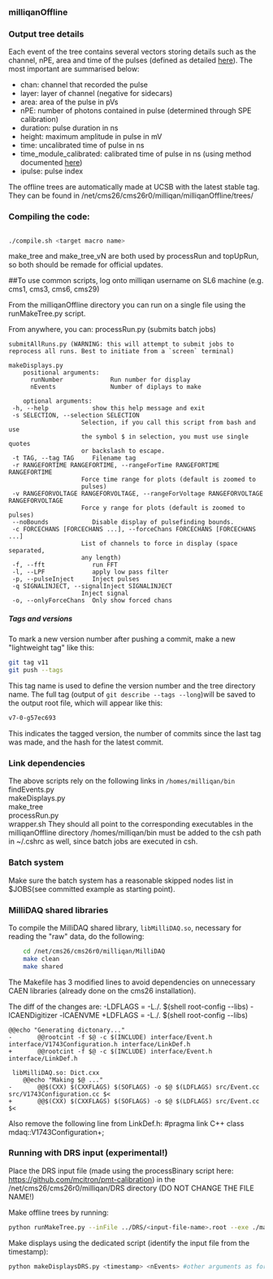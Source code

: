 ### milliqanOffline

### Output tree details

Each event of the tree contains several vectors storing details such as the channel, nPE, area and time of the pulses (defined as detailed [here](https://indico.cern.ch/event/684514/contributions/2806409/attachments/1568387/2472867/Heller_MilliqanCollaboration_0930.pdf)). The most important are summarised below:

- chan: channel that recorded the pulse
- layer: layer of channel (negative for sidecars)
- area: area of the pulse in pVs
- nPE: number of photons contained in pulse (determined through SPE calibration)
- duration: pulse duration in ns
- height: maximum amplitude in pulse in mV
- time: uncalibrated time of pulse in ns
- time_module_calibrated: calibrated time of pulse in ns (using method documented [here](https://indico.cern.ch/event/684514/contributions/2806411/attachments/1568388/2472920/milliqanYearlyMeetingMC.pdf))
- ipulse: pulse index

The offline trees are automatically made at UCSB with the latest stable tag. They can be found in /net/cms26/cms26r0/milliqan/milliqanOffline/trees/

### Compiling the code:
```bash

./compile.sh <target macro name>

```
make_tree and make_tree_vN are both used by processRun and topUpRun, so both should be remade for official updates.

##To use common scripts, log onto milliqan username on SL6 machine (e.g. cms1, cms3, cms6, cms29)

From the milliqanOffline directory you can run on a single file using the runMakeTree.py script.

From anywhere, you can:
	processRun.py <runNumber> (submits batch jobs)

	submitAllRuns.py (WARNING: this will attempt to submit jobs to reprocess all runs. Best to initiate from a `screen` terminal)

	makeDisplays.py 
		positional arguments:
		  runNumber             Run number for display
		  nEvents               Number of diplays to make

		optional arguments:
	 -h, --help            show this help message and exit
  	 -s SELECTION, --selection SELECTION
                        Selection, if you call this script from bash and use
                        the symbol $ in selection, you must use single quotes
                        or backslash to escape.
 	 -t TAG, --tag TAG     Filename tag
  	 -r RANGEFORTIME RANGEFORTIME, --rangeForTime RANGEFORTIME RANGEFORTIME
                        Force time range for plots (default is zoomed to
                        pulses)
 	 -v RANGEFORVOLTAGE RANGEFORVOLTAGE, --rangeForVoltage RANGEFORVOLTAGE RANGEFORVOLTAGE
                        Force y range for plots (default is zoomed to pulses)
 	 --noBounds            Disable display of pulsefinding bounds.
 	 -c FORCECHANS [FORCECHANS ...], --forceChans FORCECHANS [FORCECHANS ...]
                        List of channels to force in display (space separated,
                        any length)
 	 -f, --fft             run FFT
  	 -l, --LPF             apply low pass filter
  	 -p, --pulseInject     Inject pulses
  	 -q SIGNALINJECT, --signalInject SIGNALINJECT
                        Inject signal
 	 -o, --onlyForceChans  Only show forced chans


##### Tags and versions #######
To mark a new version number after pushing a commit, make a new "lightweight tag" like this:
```bash
git tag v11
git push --tags
```
This tag name is used to define the version number and the tree directory name.
The full tag (output of `git describe --tags --long`)will be saved to the output root file, which will appear like this:
```bash
v7-0-g57ec693
```
This indicates the tagged version, the number of commits since the last tag was made, and the hash for the latest commit.



### Link dependencies
The above scripts rely on the following links in `/homes/milliqan/bin`
	findEvents.py  
	makeDisplays.py  
	make_tree  
	processRun.py  
	wrapper.sh
They should all point to the corresponding executables in the milliqanOffline directory
/homes/milliqan/bin must be added to the csh path in ~/.cshrc as well, since batch jobs are executed in csh.

### Batch system
Make sure the batch system has a reasonable skipped nodes list in $JOBS(see committed example as starting point).

### MilliDAQ shared libraries
To compile the MilliDAQ shared library, `libMilliDAQ.so`, necessary for reading the "raw" data, do the following:
```bash
	cd /net/cms26/cms26r0/milliqan/MilliDAQ
	make clean
	make shared
```
The Makefile has 3 modified lines to avoid dependencies on unnecessary CAEN libraries (already done on the cms26 installation).

The diff of the changes are:
	-LDFLAGS = -L./. $(shell root-config --libs) -lCAENDigitizer -lCAENVME
	+LDFLAGS = -L./. $(shell root-config --libs)

	@@echo "Generating dictonary..."
	-       @@rootcint -f $@ -c $(INCLUDE) interface/Event.h interface/V1743Configuration.h interface/LinkDef.h
	+       @@rootcint -f $@ -c $(INCLUDE) interface/Event.h interface/LinkDef.h

	 libMilliDAQ.so: Dict.cxx
        @@echo "Making $@ ..."
	-       @@$(CXX) $(CXXFLAGS) $(SOFLAGS) -o $@ $(LDFLAGS) src/Event.cc src/V1743Configuration.cc $<
	+       @@$(CXX) $(CXXFLAGS) $(SOFLAGS) -o $@ $(LDFLAGS) src/Event.cc $<


Also remove the following line from LinkDef.h:
#pragma link C++ class mdaq::V1743Configuration+;

### Running with DRS input (experimental!)

Place the DRS input file (made using the processBinary script here: https://github.com/mcitron/pmt-calibration) in the /net/cms26/cms26r0/milliqan/DRS directory (DO NOT CHANGE THE FILE NAME!)

Make offline trees by running:

```bash
python runMakeTree.py --inFile ../DRS/<input-file-name>.root --exe ./make_tree_withDRS -d
```

Make displays using the dedicated script (identify the input file from the timestamp):

```bash
python makeDisplaysDRS.py <timestamp> <nEvents> #other arguments as for makeDisplays.py detailed above
```


	

